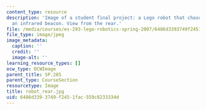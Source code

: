 ```yaml
---
content_type: resource
description: 'Image of a student final project: a Lego robot that chases or flees
  an infrared beacon. View from the rear.'
file: /media/courses/es-293-lego-robotics-spring-2007/6486d3393749f2451fac559c8233334d_robot_rear.jpg
file_type: image/jpeg
image_metadata:
  caption: ''
  credit: ''
  image-alt: ''
learning_resource_types: []
ocw_type: OCWImage
parent_title: SP.285
parent_type: CourseSection
resourcetype: Image
title: robot_rear.jpg
uid: 6486d339-3749-f245-1fac-559c8233334d
---
```


